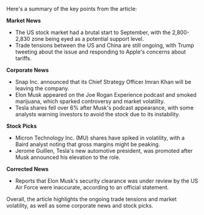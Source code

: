 Here's a summary of the key points from the article:

**Market News**

* The US stock market had a brutal start to September, with the 2,800-2,830 zone being eyed as a potential support level.
* Trade tensions between the US and China are still ongoing, with Trump tweeting about the issue and responding to Apple's concerns about tariffs.

**Corporate News**

* Snap Inc. announced that its Chief Strategy Officer Imran Khan will be leaving the company.
* Elon Musk appeared on the Joe Rogan Experience podcast and smoked marijuana, which sparked controversy and market volatility.
* Tesla shares fell over 6% after Musk's podcast appearance, with some analysts warning investors to avoid the stock due to its instability.

**Stock Picks**

* Micron Technology Inc. (MU) shares have spiked in volatility, with a Baird analyst noting that gross margins might be peaking.
* Jerome Guillen, Tesla's new automotive president, was promoted after Musk announced his elevation to the role.

**Corrected News**

* Reports that Elon Musk's security clearance was under review by the US Air Force were inaccurate, according to an official statement.

Overall, the article highlights the ongoing trade tensions and market volatility, as well as some corporate news and stock picks.